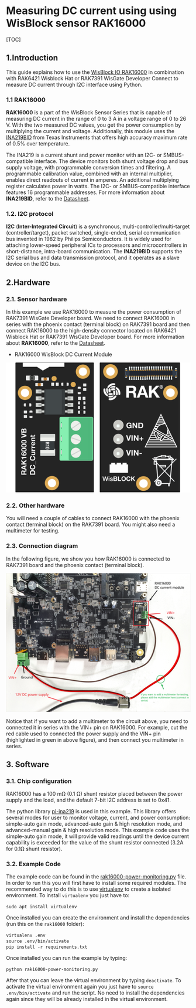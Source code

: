 # Measuring DC current using using WisBlock sensor RAK16000

[TOC]

## 1.Introduction

This guide explains how to use the [WisBlock IO RAK16000](https://docs.rakwireless.com/Product-Categories/WisBlock/RAK16000/Overview/) in combination with RAK6421 Wisblock Hat or RAK7391 WisGate Developer Connect to measure DC current through I2C interface using Python. 

### 1.1 RAK16000

**RAK16000** is a part of the WisBlock Sensor Series that is capable of measuring DC current in the range of 0 to 3 A in a voltage range of 0 to 26 V. With the two measured DC values, you get the power consumption by multiplying the current and voltage. Additionally, this module uses the [INA219BID](https://www.ti.com/store/ti/en/p/product/?p=INA219BID) from Texas Instruments that offers high accuracy maximum rate of 0.5% over temperature.

The INA219 is a current shunt and power monitor with an I2C- or SMBUS-compatible interface. The device monitors both shunt voltage drop and bus supply voltage, with programmable conversion times and filtering. A programmable calibration value, combined with an internal multiplier, enables direct readouts of current in amperes. An additional multiplying register calculates power in watts. The I2C- or SMBUS-compatible interface features 16 programmable addresses. For more information about **INA219BID**, refer to the [Datasheet](https://www.ti.com/lit/ds/symlink/ina219.pdf?ts=1647401885343&ref_url=https%253A%252F%252Fwww.ti.com%252Fproduct%252FINA219).

### 1.2. I2C protocol

**I2C** (**Inter-Integrated Circuit**) is a synchronous, multi-controller/multi-target (controller/target), packet switched, single-ended, serial communication bus invented in 1982 by Philips Semiconductors. It is widely used for attaching lower-speed peripheral ICs to processors and microcontrollers in short-distance, intra-board communication. The **INA219BID** supports the I2C serial bus and data transmission protocol, and it operates as a slave device on the I2C bus.  

## 2.Hardware

### 2.1. Sensor hardware

In this example we use RAK16000 to measure the power consumption of RAK7391 WisGate Developer board. We need to connect RAK16000 in series with the phoenix contact (terminal block) on RAK7391 board and then connect RAK16000 to the high-density connector located on RAK6421 Wisblock Hat or RAK7391 WisGate Developer board. For more information about **RAK16000**, refer to the [Datasheet](https://docs.rakwireless.com/Product-Categories/WisBlock/RAK16000/Datasheet/).

- RAK16000 WisBlock DC Current Module

<img src="assets/rak16000_overview.png" alt="RAK16000 overview" style="zoom:67%;" />

### 2.2. Other hardware

You will need a couple of cables to connect RAK16000 with the phoenix contact (terminal block) on the RAK7391 board. You might also need a multimeter for testing.

### 2.3. Connection diagram

In the following figure, we show you how RAK16000 is connected to RAK7391 board and the phoenix contact (terminal block). 

<img src="assets/rak16000_connection.png" alt="Connections" style="zoom: 67%;" />

Notice that if you want to add a multimeter to the circuit above, you need to connected it in series with the VIN+ pin on RAK16000. For example, cut the red cable used to connected the power supply and the VIN+ pin (highlighted in green in above figure), and then connect you multimeter in series. 

## 3. Software

### 3.1. Chip configuration

RAK16000 has a 100 mΩ (0.1 Ω) shunt resistor placed between the power supply and the load, and the default 7-bit I2C address is set to 0x41.

The python library [pi-ina219](https://pypi.org/project/pi-ina219/) is used in this example. This library offers several modes for user to monitor voltage, current, and power consumption: simple-auto gain mode, advanced-auto gain & high resolution mode, and advanced-manual gain & high resolution mode. This example code uses the simple-auto gain mode, it will provide valid readings until the device current capability is exceeded for the value of the shunt resistor connected (3.2A for 0.1Ω shunt resistor).

### 3.2. Example Code

The example code can be found in the [rak16000-power-monitoring.py](**rak16000-power-monitoring.py**) file. In order to run this you will first have to install some required modules. The recommended way to do this is to use [virtualenv](https://virtualenv.pypa.io/en/latest/) to create a isolated environment. To install `virtualenv` you just have to:

```
sudo apt install virtualenv
```

Once installed you can create the environment and install the dependencies (run this on the `rak16000` folder):

```
virtualenv .env
source .env/bin/activate
pip install -r requirements.txt
```

Once installed you can run the example by typing:

```
python rak16000-power-monitoring.py
```

After that you can leave the virtual environment by typing `deactivate`. To activate the virtual environment again you just have to `source .env/bin/activate` and run the script. No need to install the dependencies again since they will be already installed in the virtual environment.
